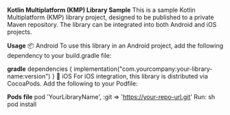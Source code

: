 **Kotlin Multiplatform (KMP) Library Sample**
This is a sample Kotlin Multiplatform (KMP) library project, designed to be published to a private Maven repository. The library can be integrated into both Android and iOS projects.

**Usage**
📦 Android
To use this library in an Android project, add the following dependency to your build.gradle file:

**gradle**
dependencies {
    implementation("com.yourcompany:your-library-name:version")
}
🍏 iOS
For iOS integration, this library is distributed via CocoaPods. Add the following to your Podfile:

**Pods file**
pod 'YourLibraryName', :git => 'https://your-repo-url.git'
Run:
sh
pod install
